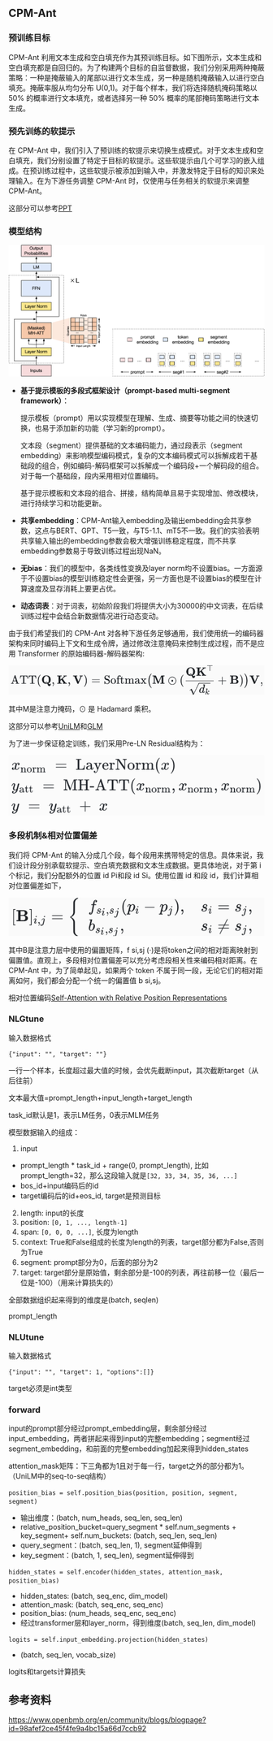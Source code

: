 ## CPM-Ant

### 预训练目标

CPM-Ant 利用文本生成和空白填充作为其预训练目标。如下图所示，文本生成和空白填充都是自回归的。为了构建两个目标的自监督数据，我们分别采用两种掩蔽策略：一种是掩蔽输入的尾部以进行文本生成，另一种是随机掩蔽输入以进行空白填充。掩蔽率服从均匀分布 U(0,1)。对于每个样本，我们将选择随机掩码策略以 50% 的概率进行文本填充，或者选择另一种 50% 概率的尾部掩码策略进行文本生成。

### 预先训练的软提示

在 CPM-Ant 中，我们引入了预训练的软提示来切换生成模式。对于文本生成和空白填充，我们分别设置了特定于目标的软提示。这些软提示由几个可学习的嵌入组成。在预训练过程中，这些软提示被添加到输入中，并激发特定于目标的知识来处理输入。在为下游任务调整 CPM-Ant 时，仅使用与任务相关的软提示来调整 CPM-Ant。

这部分可以参考[PPT](../../Prompt/PPT/PPT.md)

### 模型结构

![](img/Pasted%20image%2020230210180241.png)

-   **基于提示模板的多段式框架设计（prompt-based multi-segment framework）**：
	
	提示模板（prompt）用以实现模型在理解、生成、摘要等功能之间的快速切换，也易于添加新的功能（学习新的prompt）。
    
    文本段（segment）提供基础的文本编码能力，通过段表示（segment embedding）来影响模型编码模式，复杂的文本编码模式可以拆解成若干基础段的组合，例如编码-解码框架可以拆解成一个编码段+一个解码段的组合。对于每一个基础段，段内采用相对位置编码。
    
    基于提示模板和文本段的组合、拼接，结构简单且易于实现增加、修改模块，进行持续学习和功能更新。
    
-   **共享embedding**：CPM-Ant输入embedding及输出embedding会共享参数，这点与BERT、GPT、T5一致，与T5-1.1、mT5不一致。我们的实验表明共享输入输出的embedding参数会极大增强训练稳定程度，而不共享embedding参数易于导致训练过程出现NaN。
    
-   **无bias**：我们的模型中，各类线性变换及layer norm均不设置bias。一方面源于不设置bias的模型训练稳定性会更强，另一方面也是不设置bias的模型在计算速度及显存消耗上要更占优。
    
-   **动态词表**：对于词表，初始阶段我们将提供大小为30000的中文词表，在后续训练过程中会结合新数据情况进行动态变动。

由于我们希望我们的 CPM-Ant 对各种下游任务足够通用，我们使用统一的编码器架构来同时编码上下文和生成令牌，通过修改注意掩码来控制生成过程，而不是应用 Transformer 的原始编码器-解码器架构:

![](img/Pasted%20image%2020230210182444.png)

其中M是注意力掩码，⊙ 是 Hadamard 乘积。

这部分可以参考[UniLM](../../UniLM/UniLM.md)和[GLM](../../GLM/GLM.md)

为了进一步保证稳定训练，我们采用Pre-LN Residual结构为：

![](img/Pasted%20image%2020230210182946.png)

### 多段机制&相对位置偏差

我们将 CPM-Ant 的输入分成几个段，每个段用来携带特定的信息。具体来说，我们设计段分别承载软提示、空白填充数据和文本生成数据。更具体地说，对于第 i 个标记，我们分配额外的位置 id Pi和段 id Si。使用位置 id 和段 id，我们计算相对位置偏差如下，

![](img/Pasted%20image%2020230210183128.png)

其中B是注意力层中使用的偏置矩阵，f si,sj (·)是将token之间的相对距离映射到偏置值。直观上，多段相对位置偏差可以充分考虑段相关性来编码相对距离。在 CPM-Ant 中，为了简单起见，如果两个 token 不属于同一段，无论它们的相对距离如何，我们都会分配一个统一的偏置值 b si,sj。

相对位置编码[Self-Attention with Relative Position Representations](../../Base/PositionEncoding/经典式相对位置编码/Self-Attention%20with%20Relative%20Position%20Representations.md)


### NLGtune

输入数据格式
```
{"input": "", "target": ""}
```

一行一个样本，长度超过最大值的时候，会优先截断input，其次截断target（从后往前）

文本最大值=prompt_length+input_length+target_length

task_id默认是1，表示LM任务，0表示MLM任务

模型数据输入的组成：
1. input
- prompt_length * task_id + range(0, prompt_length), 比如prompt_length=32，那么这段输入就是`[32, 33, 34, 35, 36, ...]`
- bos_id+input编码后的id
- target编码后的id+eos_id, target是预测目标
2. length: input的长度
3. position: `[0, 1, ..., length-1]`
4. span: `[0, 0, 0, ...]`, 长度为length
5. context: True和False组成的长度为length的列表，target部分都为False,否则为True
6. segment: prompt部分为0，后面的部分为2
7. target: target部分是原始值，剩余部分是-100的列表，再往前移一位（最后一位是-100）（用来计算损失的）

全部数据组织起来得到的维度是(batch, seqlen)

prompt_length

### NLUtune

输入数据格式
```
{"input": "", "target": 1, "options":[]}
```

target必须是int类型

### forward

input的prompt部分经过prompt_embedding层，剩余部分经过input_embedding，两者拼起来得到input的完整embedding；segment经过segment_embedding，和前面的完整embedding加起来得到hidden_states

attention_mask矩阵：下三角都为1且对于每一行，target之外的部分都为1。（UniLM中的seq-to-seq结构）

`position_bias = self.position_bias(position, position, segment, segment)`
- 输出维度：(batch, num_heads, seq_len, seq_len)
- relative_position_bucket=query_segment * self.num_segments + key_segment+ self.num_buckets: (batch, seq_len, seq_len)
- query_segment：(batch, seq_len, 1), segment延伸得到
- key_segment：(batch, 1, seq_len), segment延伸得到

`hidden_states = self.encoder(hidden_states, attention_mask, position_bias)`
- hidden_states: (batch, seq_enc, dim_model)
- attention_mask: (batch, seq_enc, seq_enc)
- position_bias: (num_heads, seq_enc, seq_enc)
- 经过transformer层和layer_norm，得到维度(batch, seq_len, dim_model)

`logits = self.input_embedding.projection(hidden_states)`
- (batch, seq_len, vocab_size)

logits和targets计算损失


## 参考资料

https://www.openbmb.org/en/community/blogs/blogpage?id=98afef2ce45f4fe9a4bc15a66d7ccb92

